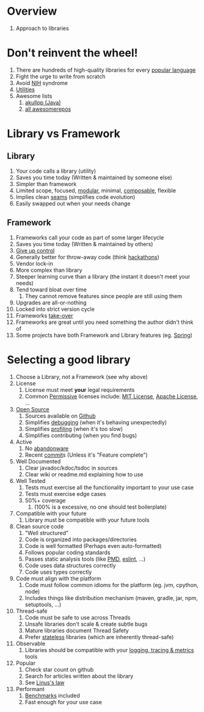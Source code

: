 # Overview
1. Approach to libraries


# Don't reinvent the wheel!
1. There are hundreds of high-quality libraries for every [popular language](https://www.tiobe.com/tiobe-index/)
1. Fight the urge to write from scratch
1. Avoid [NIH](https://en.wikipedia.org/wiki/Not_invented_here) syndrome
1. [Utilities](./classes.utility.md)
1. Awesome lists
    1. [akullpp (Java)](https://github.com/akullpp/awesome-java)
    1. [all awesomerepos](https://awesomerepos.io/)


# Library vs Framework
## Library
1. Your code calls a library (utility)
1. Saves you time today (Written & maintained by someone else)
1. Simpler than framework
1. Limited scope, focused, [modular](https://en.wikipedia.org/wiki/Modular_programming), minimal, [composable](https://en.wikipedia.org/wiki/Composability), flexible
1. Implies clean [seams](https://biratkirat.medium.com/working-effectively-with-legacy-code-changing-software-part-1-chapter-4-b997b78fc0a2) (simplifies code evolution)
1. Easily swapped out when your needs change

## Framework
1. Frameworks call your code as part of some larger lifecycle
1. Saves you time today (Written & maintained by others)
1. [Give up control](https://martinfowler.com/bliki/InversionOfControl.html)
1. Generally better for throw-away code (think [hackathons](https://en.wikipedia.org/wiki/Hackathon))
1. Vendor lock-in
1. More complex than library
1. Steeper learning curve than a library (the instant it doesn't meet your needs)
1. Tend toward bloat over time
    1. They cannot remove features since people are still using them
1. Upgrades are all-or-nothing
1. Locked into strict version cycle
1. Frameworks [take-over](https://martinfowler.com/bliki/InversionOfControl.html)
1. Frameworks are great until you need something the author didn't think of
1. Some projects have both Framework and Library features (eg. [Spring](https://github.com/spring-projects/spring-framework))


# Selecting a good library
1. Choose a Library, not a Framework (see why above)
1. License
    1. License must meet **your** legal requirements
    1. Common [Permissive](https://en.wikipedia.org/wiki/Permissive_software_license) licenses include: [MIT License](https://choosealicense.com/licenses/mit/), [Apache License](https://choosealicense.com/licenses/apache-2.0/), ...
1. [Open Source](https://opensource.org/osd)
    1. Sources available on [Github](https://github.com/)
    1. Simplifies [debugging](https://en.wikipedia.org/wiki/Debugging) (when it's behaving unexpectedly)
    1. Simplifies [profiling](https://en.wikipedia.org/wiki/Profiling_(computer_programming)) (when it's too slow)
    1. Simplifies contributing (when you find bugs)
1. Active
    1. No [abandonware](https://en.wikipedia.org/wiki/Abandonware)
    1. Recent [commit](https://www.atlassian.com/git/tutorials/saving-changes/git-commit)s (Unless it's "Feature complete")
1. Well Documented
    1. Clear javadoc/kdoc/tsdoc in sources
    1. Clear wiki or readme.md explaining how to use
1. Well Tested
    1. Tests must exercise all the functionality important to your use case
    1. Tests must exercise edge cases
    1. 50%+ coverage
        1. (100% is a excessive, no one should test boilerplate)
1. Compatible with your future
    1. Library must be compatible with your future tools
1. Clean source code
    1. "Well structured"
    1. Code is organized into packages/directories
    1. Code is well formatted (Perhaps even auto-formatted)
    1. Follows popular coding standards
    1. Passes static analysis tools (like [PMD](https://pmd.github.io/), [eslint](https://eslint.org/), ...)
    1. Code uses data structures correctly
    1. Code uses types correctly
1. Code must align with the platform
    1. Code must follow common idioms for the platform (eg. jvm, cpython, node)
    1. Includes things like distribution mechanism (maven, gradle, jar, npm, setuptools, ...)
1. Thread-safe
    1. Code must be safe to use across Threads
    1. Unsafe libraries don't scale & create subtle bugs
    1. Mature libraries document Thread Safety
    1. Prefer [stateless](https://www.redhat.com/en/topics/cloud-native-apps/stateful-vs-stateless) libraries (which are inherently thread-safe)
1. Observable
    1. Libraries should be compatible with your [logging, tracing & metrics](https://www.oreilly.com/library/view/distributed-systems-observability/9781492033431/ch04.html) tools
1. Popular
    1. Check star count on github
    1. Search for articles written about the library
    1. See [Linus's law](https://en.wikipedia.org/wiki/Linus%27s_law)
1. Performant
    1. [Benchmarks](https://en.wikipedia.org/wiki/Benchmark_(computing)) included
    1. Fast enough for your use case
